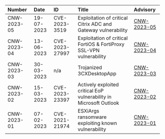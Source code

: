 
| Number | Date | ID | Title | Advisory | 
|:---|:---|:---|:---|:---|
| CNW-2023-05 | 19-07-2023 | CVE-2023-3519 | Exploitation of critical Citrix ADC and Gateway vulnerability | [CNW-2023-05](2023/CVE-2023-3519_Citrix_ADC_Gateway.md) | 
| CNW-2023-04 | 13-06-2023 | CVE-2023-27997 | Exploitation of critical FortiOS & FortiProxy SSL-VPN vulnerability | [CNW-2023-04](2023/CVE-2023-27997_FortiOS.md) | 
| CNW-2023-03 | 30-03-2023 | n/a | Trojanized 3CXDesktopApp | [CNW-2023-03](2023/CVE-2023-XXXXX_3CX-DesktopApp.md) |
| CNW-2023-02 | 15-03-2023 | CVE-2023-23397 | Actively exploited critical EoP vulnerability in Microsoft Outlook | [CNW-2023-02](2023/CVE-2023-23397.md) |
| CNW-2023-01 | 07-02-2023 | CVE-2021-21974 | ESXiArgs ransomware exploiting known vulnerability | [CNW-2023-01](2023/CVE-2021-21974_VMware-ESXi.md) |
